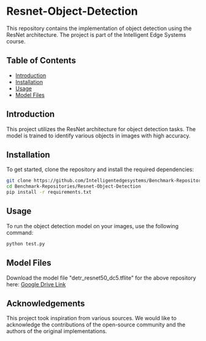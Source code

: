 # Resnet-Object-Detection

This repository contains the implementation of object detection using the ResNet architecture. The project is part of the Intelligent Edge Systems course.

## Table of Contents
- [Introduction](#introduction)
- [Installation](#installation)
- [Usage](#usage)
- [Model Files](#model-files)

## Introduction
This project utilizes the ResNet architecture for object detection tasks. The model is trained to identify various objects in images with high accuracy.

## Installation
To get started, clone the repository and install the required dependencies:

```bash
git clone https://github.com/Intelligentedgesystems/Benchmark-Repositories.git
cd Benchmark-Repositories/Resnet-Object-Detection
pip install -r requirements.txt
```

## Usage
To run the object detection model on your images, use the following command:

```bash
python test.py
```

## Model Files
Download the model file "detr_resnet50_dc5.tflite" for the above repository here: [Google Drive Link](https://drive.google.com/drive/folders/1z2Kr2W7oyvf-x0Km12uWvLTEZWNKm136?usp=sharing)

## Acknowledgements
This project took inspiration from various sources. We would like to acknowledge the contributions of the open-source community and the authors of the original implementations.
